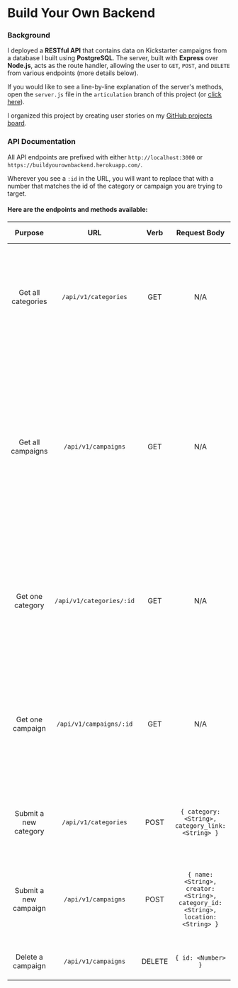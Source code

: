 # Build Your Own Backend
### Background
I deployed a **RESTful API** that contains data on Kickstarter campaigns from a database I built using **PostgreSQL**. The server, built with **Express** over **Node.js**, acts as the route handler, allowing the user to `GET`, `POST`, and `DELETE` from various endpoints (more details below).

If you would like to see a line-by-line explanation of the server's methods, open the `server.js` file in the `articulation` branch of this project (or [click here](https://github.com/kaylaewood/buildYourOwnBackend/blob/articulation/server.js)).

I organized this project by creating user stories on my [GitHub projects board](https://github.com/kaylaewood/buildYourOwnBackend/projects/1).

### API Documentation
All API endpoints are prefixed with either `http://localhost:3000` or `https://buildyourownbackend.herokuapp.com/`.

Wherever you see a `:id` in the URL, you will want to replace that with a number that matches the id of the category or campaign you are trying to target.

#### Here are the endpoints and methods available:

|Purpose|URL|Verb|Request Body|Sample Response (Happy Path)|
|:-:|:-:|:-:|:-:|:-:|
|Get all categories|`/api/v1/categories`|GET|N/A|All the categories in the database in an array: `[{ "id": 1, "category_link": "someURL", "created_at": "2020-01-29T22:14:33.374Z", "updated_at": "2020-01-29T22:14:33.374Z", "category": "art" }, ...]`|
|Get all campaigns|`/api/v1/campaigns`|GET|N/A|All the campaigns in the database in an array: `[{ "id": 7, "name": "Some Product", "creator": "Kayla Wood", "location": "Denver, CO", "category_id": 1, "created_at": "2020-02-01T18:15:52.472Z", "updated_at": "2020-02-01T18:15:52.472Z" }, ...]` NOTE: The `category_id` connects each campaign to a category. For each campaign, its `category_id` is equal to one `category.id`.|
|Get one category|`/api/v1/categories/:id`|GET|N/A|The category object that matches the id given in the URL: `{ "id": 1, "category_link": "someURL", "created_at": "2020-01-29T22:14:33.374Z", "updated_at": "2020-01-29T22:14:33.374Z", "category": "art" }`|
|Get one campaign|`/api/v1/campaigns/:id`|GET|N/A|The campaign object that matches the id given in the URL: `{ "id": 7, "name": "Some Product", "creator": "Kayla Wood", "location": "Denver, CO", "category_id": 1, "created_at": "2020-02-01T18:15:52.472Z", "updated_at": "2020-02-01T18:15:52.472Z" }`|
|Submit a new category|`/api/v1/categories`|POST|`{ category: <String>, category_link: <String> }`|The category object that was created (with its id): `{ "category": "someCategory", "category_link": "someURL", "id": 8 }`|
|Submit a new campaign|`/api/v1/campaigns`|POST|`{ name: <String>, creator: <String>, category_id: <String>, location: <String> }`|The campaign object that was created (with its id): `{ "name": "Another Product", "creator": "Kayla Wood", "category_id": 3, "location": "Columbus, Ohio", "id": 16 }`|
|Delete a campaign|`/api/v1/campaigns`|DELETE|`{ id: <Number> }`| The id, as a number, of the deleted campaign: `12`|
